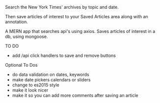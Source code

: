 Search the New York Times' archives by topic and date.

Then save articles of interest to your Saved Articles area along with an annotation.

A MERN app that searches api's using axios. Saves articles of interest in a db, using mongoose.


TO DO
 - add /api click handlers to save and remove buttons

Optional To Dos
 - do data validation on dates, keywords
 - make date pickers calendars or sliders
 - change to es2015 style
 - make it look nicer
 - make it so you can add more comments after saving an article
